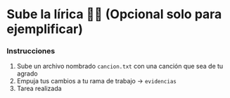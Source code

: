 # Sube la lírica 🎼📃 (Opcional solo para ejemplificar)

### Instrucciones 

1. Sube un archivo nombrado `cancion.txt` con una canción que sea de tu agrado
2. Empuja tus cambios a tu rama de trabajo -> `evidencias`
3. Tarea realizada